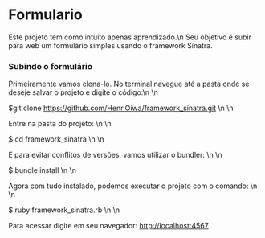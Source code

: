 ﻿# Formulario
Este projeto tem como intuito apenas aprendizado.\n 
Seu objetivo é subir para web um formulário simples usando o framework Sinatra.

### Subindo o formulário
Primeiramente vamos clona-lo. No terminal navegue até a pasta onde se deseje salvar o projeto e digite o código:\n \n

$git clone https://github.com/HenriOiwa/framework_sinatra.git \n \n

Entre na pasta do projeto: \n \n

$ cd framework_sinatra \n \n

E para evitar conflitos de versões, vamos utilizar o bundler: \n \n

$ bundle install \n \n

Agora com tudo instalado, podemos executar o projeto com o comando: \n \n

$ ruby framework_sinatra.rb \n \n

Para acessar digite em seu navegador: [http://localhost:4567](http://localhost:4567)
